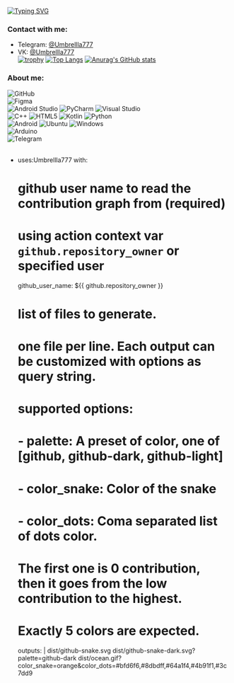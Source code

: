 [![Typing SVG](https://readme-typing-svg.demolab.com?font=Fira+Code&weight=600&size=25&pause=1000&color=F70000&center=%D0%B8%D1%81%D1%82%D0%B8%D0%BD%D0%BD%D1%8B%D0%B9&vCenter=%D0%B8%D1%81%D1%82%D0%B8%D0%BD%D0%BD%D1%8B%D0%B9&repeat=%D0%B8%D1%81%D1%82%D0%B8%D0%BD%D0%BD%D1%8B%D0%B9&random=%D0%9B%D0%9E%D0%96%D0%AC&width=435&lines=Umbrellla777)](https://git.io/typing-svg)
### Contact with me: <br/>
* Telegram: [@Umbrellla777](https://t.me/Umbrellla777) <br/>
* VK:       [@Umbrellla777](https://vk.com/umbrellla777) <br/>
[![trophy](https://github-profile-trophy.vercel.app/?username=Umbrellla777)](https://github.com/ryo-ma/github-profile-trophy)
[![Top Langs](https://github-readme-stats.vercel.app/api/top-langs/?username=Umbrellla777)](https://github.com/anuraghazra/github-readme-stats) [![Anurag's GitHub stats](https://github-readme-stats.vercel.app/api?username=Umbrellla777)](https://github.com/anuraghazra/github-readme-stats)
### About me: <br/>
![GitHub](https://img.shields.io/badge/github-%23121011.svg?style=for-the-badge&logo=github&logoColor=white) <br/>
![Figma](https://img.shields.io/badge/figma-%23F24E1E.svg?style=for-the-badge&logo=figma&logoColor=white) <br/>
![Android Studio](https://img.shields.io/badge/android%20studio-346ac1?style=for-the-badge&logo=android%20studio&logoColor=white) ![PyCharm](https://img.shields.io/badge/pycharm-143?style=for-the-badge&logo=pycharm&logoColor=black&color=black&labelColor=green) ![Visual Studio](https://img.shields.io/badge/Visual%20Studio-5C2D91.svg?style=for-the-badge&logo=visual-studio&logoColor=white) <br/>
![C++](https://img.shields.io/badge/c++-%2300599C.svg?style=for-the-badge&logo=c%2B%2B&logoColor=white) ![HTML5](https://img.shields.io/badge/html5-%23E34F26.svg?style=for-the-badge&logo=html5&logoColor=white) ![Kotlin](https://img.shields.io/badge/kotlin-%237F52FF.svg?style=for-the-badge&logo=kotlin&logoColor=white) ![Python](https://img.shields.io/badge/python-3670A0?style=for-the-badge&logo=python&logoColor=ffdd54)  <br/>
![Android](https://img.shields.io/badge/Android-3DDC84?style=for-the-badge&logo=android&logoColor=white) ![Ubuntu](https://img.shields.io/badge/Ubuntu-E95420?style=for-the-badge&logo=ubuntu&logoColor=white) ![Windows](https://img.shields.io/badge/Windows-0078D6?style=for-the-badge&logo=windows&logoColor=white)  <br/>
![Arduino](https://img.shields.io/badge/-Arduino-00979D?style=for-the-badge&logo=Arduino&logoColor=white)  <br/>
![Telegram](https://img.shields.io/badge/Telegram-2CA5E0?style=for-the-badge&logo=telegram&logoColor=white) <br/>
<br/>
- uses:Umbrellla777
  with:
    # github user name to read the contribution graph from (**required**)
    # using action context var `github.repository_owner` or specified user
    github_user_name: ${{ github.repository_owner }}

    # list of files to generate.
    # one file per line. Each output can be customized with options as query string.
    #
    #  supported options:
    #  - palette:     A preset of color, one of [github, github-dark, github-light]
    #  - color_snake: Color of the snake
    #  - color_dots:  Coma separated list of dots color.
    #                 The first one is 0 contribution, then it goes from the low contribution to the highest.
    #                 Exactly 5 colors are expected.
    outputs: |
      dist/github-snake.svg
      dist/github-snake-dark.svg?palette=github-dark
      dist/ocean.gif?color_snake=orange&color_dots=#bfd6f6,#8dbdff,#64a1f4,#4b91f1,#3c7dd9
